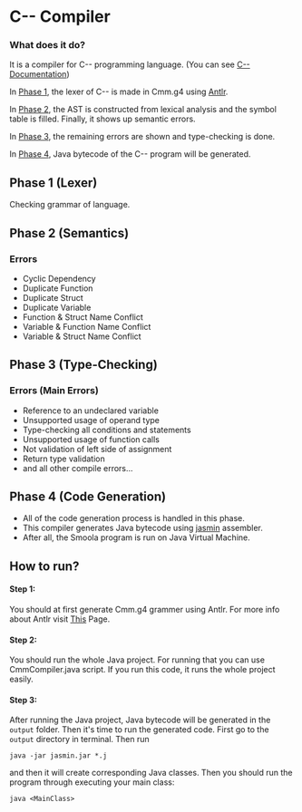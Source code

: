 # C-- Compiler
### What does it do? 
It is a compiler for C-- programming language. (You can see [C-- Documentation](https://github.com/kalhorghazal/C--Compiler/wiki/Cmm-Documentation))

In [Phase 1](https://github.com/kalhorghazal/C--Compiler/tree/master/Phase1), the lexer of C-- is made in Cmm.g4 using [Antlr](https://github.com/antlr/antlr4).

In [Phase 2](https://github.com/kalhorghazal/C--Compiler/tree/master/Phase2), the AST is constructed from lexical analysis and the symbol table is filled. Finally, it shows up semantic errors.

In [Phase 3](https://github.com/kalhorghazal/C--Compiler/tree/master/Phase3), the remaining errors are shown and type-checking is done.

In [Phase 4](https://github.com/kalhorghazal/C--Compiler/tree/master/Phase4), Java bytecode of the C-- program will be generated.

## Phase 1 (Lexer)
Checking grammar of language.

## Phase 2 (Semantics)
### Errors 
* Cyclic Dependency
* Duplicate Function
* Duplicate Struct
* Duplicate Variable
* Function & Struct Name Conflict
* Variable & Function Name Conflict
* Variable & Struct Name Conflict

## Phase 3 (Type-Checking)
### Errors (Main Errors) 
* Reference to an undeclared variable
* Unsupported usage of operand type 
* Type-checking all conditions and statements
* Unsupported usage of function calls
* Not validation of left side of assignment
* Return type validation
* and all other compile errors...

## Phase 4 (Code Generation)
* All of the code generation process is handled in this phase.
* This compiler generates Java bytecode using [jasmin](http://jasmin.sourceforge.net/) assembler. 
* After all, the Smoola program is run on Java Virtual Machine.

## How to run? 
#### Step 1:
You should at first generate Cmm.g4 grammer using Antlr. For more info about Antlr visit [This](https://www.antlr.org) Page.
#### Step 2: 
You should run the whole Java project. For running that you can use CmmCompiler.java script. If you run this code, it runs the whole project easily.
#### Step 3: 
After running the Java project, Java bytecode will be generated in the `output` folder. Then it's time to run the generated code.
First go to the `output` directory in terminal. Then run
```
java -jar jasmin.jar *.j
```
and then it will create corresponding Java classes. Then you should run the program through executing your main class:
```
java <MainClass>
```

